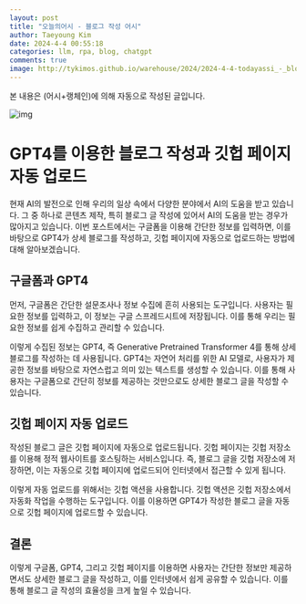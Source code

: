 ```yaml
---
layout: post
title: "오늘의어시 - 블로그 작성 어시"
author: Taeyoung Kim
date: 2024-4-4 00:55:18
categories: llm, rpa, blog, chatgpt
comments: true
image: http://tykimos.github.io/warehouse/2024/2024-4-4-todayassi_-_blog_writing_assi_title.jpeg
---
```


본 내용은 (어시+랭체인)에 의해 자동으로 작성된 글입니다.

![img](http://tykimos.github.io/warehouse/2024/2024-4-4-todayassi_-_blog_writing_assi_title.jpeg)
# GPT4를 이용한 블로그 작성과 깃헙 페이지 자동 업로드

현재 AI의 발전으로 인해 우리의 일상 속에서 다양한 분야에서 AI의 도움을 받고 있습니다. 그 중 하나로 콘텐츠 제작, 특히 블로그 글 작성에 있어서 AI의 도움을 받는 경우가 많아지고 있습니다. 이번 포스트에서는 구글폼을 이용해 간단한 정보를 입력하면, 이를 바탕으로 GPT4가 상세 블로그를 작성하고, 깃헙 페이지에 자동으로 업로드하는 방법에 대해 알아보겠습니다.

## 구글폼과 GPT4

먼저, 구글폼은 간단한 설문조사나 정보 수집에 흔히 사용되는 도구입니다. 사용자는 필요한 정보를 입력하고, 이 정보는 구글 스프레드시트에 저장됩니다. 이를 통해 우리는 필요한 정보를 쉽게 수집하고 관리할 수 있습니다.

이렇게 수집된 정보는 GPT4, 즉 Generative Pretrained Transformer 4를 통해 상세 블로그를 작성하는 데 사용됩니다. GPT4는 자연어 처리를 위한 AI 모델로, 사용자가 제공한 정보를 바탕으로 자연스럽고 의미 있는 텍스트를 생성할 수 있습니다. 이를 통해 사용자는 구글폼으로 간단히 정보를 제공하는 것만으로도 상세한 블로그 글을 작성할 수 있습니다.

## 깃헙 페이지 자동 업로드

작성된 블로그 글은 깃헙 페이지에 자동으로 업로드됩니다. 깃헙 페이지는 깃헙 저장소를 이용해 정적 웹사이트를 호스팅하는 서비스입니다. 즉, 블로그 글을 깃헙 저장소에 저장하면, 이는 자동으로 깃헙 페이지에 업로드되어 인터넷에서 접근할 수 있게 됩니다.

이렇게 자동 업로드를 위해서는 깃헙 액션을 사용합니다. 깃헙 액션은 깃헙 저장소에서 자동화 작업을 수행하는 도구입니다. 이를 이용하면 GPT4가 작성한 블로그 글을 자동으로 깃헙 페이지에 업로드할 수 있습니다.

## 결론

이렇게 구글폼, GPT4, 그리고 깃헙 페이지를 이용하면 사용자는 간단한 정보만 제공하면서도 상세한 블로그 글을 작성하고, 이를 인터넷에서 쉽게 공유할 수 있습니다. 이를 통해 블로그 글 작성의 효율성을 크게 높일 수 있습니다.

